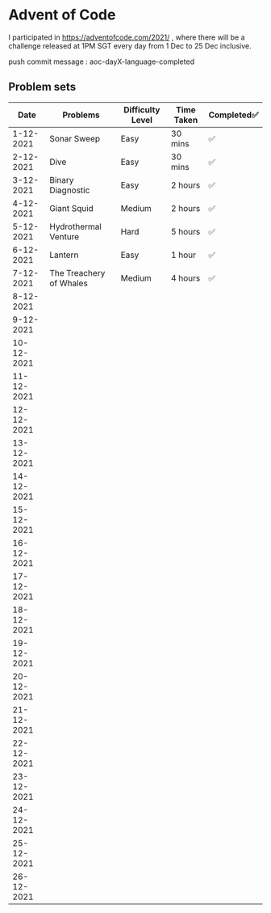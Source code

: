# Advent of Code
I participated in https://adventofcode.com/2021/ , where there will be a challenge released at 1PM SGT every day from 1 Dec to 25 Dec inclusive.

push commit message : aoc-dayX-language-completed
## Problem sets

| Date       | Problems                | Difficulty Level | Time Taken | Completed✅ |
| ---------- | ----------------------- | ---------------- | ---------- | ---------- |
| 1-12-2021  | Sonar Sweep             | Easy             | 30 mins    | ✅          |
| 2-12-2021  | Dive                    | Easy             | 30 mins    | ✅          |
| 3-12-2021  | Binary Diagnostic       | Easy             | 2 hours    | ✅          |
| 4-12-2021  | Giant Squid             | Medium           | 2 hours    | ✅          |
| 5-12-2021  | Hydrothermal Venture    | Hard             | 5 hours    | ✅          |
| 6-12-2021  | Lantern                 | Easy             | 1 hour     | ✅          |
| 7-12-2021  | The Treachery of Whales | Medium           | 4 hours    | ✅          |
| 8-12-2021  |                         |                  |            |
| 9-12-2021  |                         |                  |            |            |
| 10-12-2021 |                         |                  |            |            |
| 11-12-2021 |                         |                  |            |            |
| 12-12-2021 |                         |                  |            |            |
| 13-12-2021 |                         |                  |            |            |
| 14-12-2021 |                         |                  |            |            |
| 15-12-2021 |                         |                  |            |            |
| 16-12-2021 |                         |                  |            |            |
| 17-12-2021 |                         |                  |            |            |
| 18-12-2021 |                         |                  |            |            |
| 19-12-2021 |                         |                  |            |            |
| 20-12-2021 |                         |                  |            |            |
| 21-12-2021 |                         |                  |            |            |
| 22-12-2021 |                         |                  |            |            |
| 23-12-2021 |                         |                  |            |            |
| 24-12-2021 |                         |                  |            |            |
| 25-12-2021 |                         |                  |            |            |
| 26-12-2021 |                         |                  |            |            |
